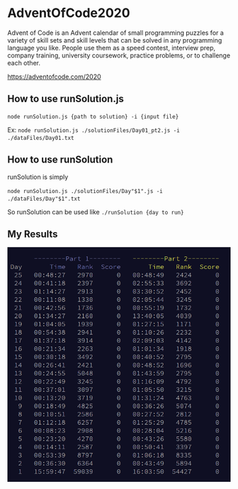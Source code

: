 
# AdventOfCode2020
Advent of Code is an Advent calendar of small programming puzzles for a variety of skill sets and skill levels that can be solved in any programming language you like. People use them as a speed contest, interview prep, company training, university coursework, practice problems, or to challenge each other.

https://adventofcode.com/2020



## How to use runSolution.js
`node runSolution.js {path to solution} -i {input file}`

Ex:
`node runSolution.js ./solutionFiles/Day01_pt2.js -i ./dataFiles/Day01.txt`
## How to use runSolution
runSolution is simply 

`node runSolution.js ./solutionFiles/Day"$1".js -i ./dataFiles/Day"$1".txt`

So runSolution can be used like
`./runSolution {day to run}`

## My Results
![GitHub Logo](https://github.com/AlexBoyle/AdventOfCode2020/blob/master/Results.PNG)
